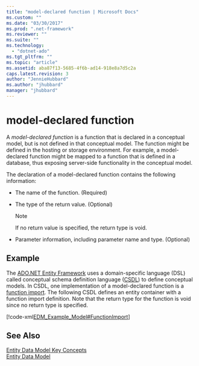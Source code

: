 ```yaml
---
title: "model-declared function | Microsoft Docs"
ms.custom: ""
ms.date: "03/30/2017"
ms.prod: ".net-framework"
ms.reviewer: ""
ms.suite: ""
ms.technology: 
  - "dotnet-ado"
ms.tgt_pltfrm: ""
ms.topic: "article"
ms.assetid: aba87f13-5685-4f6b-ad14-918e8a7d5c2a
caps.latest.revision: 3
author: "JennieHubbard"
ms.author: "jhubbard"
manager: "jhubbard"
---
```

# model-declared function
A *model-declared function* is a function that is declared in a conceptual model, but is not defined in that conceptual model. The function might be defined in the hosting or storage environment. For example, a model-declared function might be mapped to a function that is defined in a database, thus exposing server-side functionality in the conceptual model.  
  
 The declaration of a model-declared function contains the following information:  
  
-   The name of the function. (Required)  
  
-   The type of the return value. (Optional)  
  
    > [!NOTE]
    >  If no return value is specified, the return type is void.  
  
-   Parameter information, including parameter name and type. (Optional)  
  
## Example  
 The [ADO.NET Entity Framework](../../../../docs/framework/data/adonet/ef/index.md) uses a domain-specific language (DSL) called conceptual schema definition language ([CSDL](../../../../docs/framework/data/adonet/ef/language-reference/csdl-specification.md)) to define conceptual models. In CSDL, one implementation of a model-declared function is a [function import](http://msdn.microsoft.com/en-us/125704ae-56c7-4233-80b7-389a10f3a65d). The following CSDL defines an entity container with a function import definition. Note that the return type for the function is void since no return type is specified.  
  
 [!code-xml[EDM_Example_Model#FunctionImport](../../../../samples/snippets/xml/VS_Snippets_Data/edm_example_model/xml/books4.edmx#functionimport)]  
  
## See Also  
 [Entity Data Model Key Concepts](../../../../docs/framework/data/adonet/entity-data-model-key-concepts.md)   
 [Entity Data Model](../../../../docs/framework/data/adonet/entity-data-model.md)